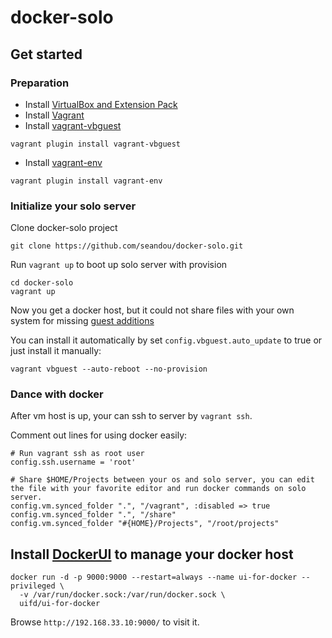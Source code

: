 # docker-solo

## Get started

### Preparation

- Install [VirtualBox and Extension Pack](https://www.virtualbox.org/wiki/Downloads)
- Install [Vagrant](https://www.vagrantup.com/downloads.html)
- Install [vagrant-vbguest](https://github.com/dotless-de/vagrant-vbguest)

```
vagrant plugin install vagrant-vbguest
```

- Install [vagrant-env](https://github.com/gosuri/vagrant-env)

```
vagrant plugin install vagrant-env
```

### Initialize your solo server

Clone docker-solo project

```
git clone https://github.com/seandou/docker-solo.git
```

Run `vagrant up` to boot up solo server with provision

```
cd docker-solo
vagrant up
```

Now you get a docker host, but it could not share files with your own system for missing [guest additions](https://www.virtualbox.org/manual/ch04.html)

You can install it automatically by set `config.vbguest.auto_update` to true or just install it manually:

```
vagrant vbguest --auto-reboot --no-provision
```

### Dance with docker

After vm host is up, your can ssh to server by `vagrant ssh`.

Comment out lines for using docker easily:

```
# Run vagrant ssh as root user
config.ssh.username = 'root'

# Share $HOME/Projects between your os and solo server, you can edit the file with your favorite editor and run docker commands on solo server.
config.vm.synced_folder ".", "/vagrant", :disabled => true
config.vm.synced_folder ".", "/share"
config.vm.synced_folder "#{HOME}/Projects", "/root/projects"
```

## Install [DockerUI](https://github.com/kevana/ui-for-docker) to manage your docker host

```
docker run -d -p 9000:9000 --restart=always --name ui-for-docker --privileged \
  -v /var/run/docker.sock:/var/run/docker.sock \
  uifd/ui-for-docker
```

Browse `http://192.168.33.10:9000/` to visit it.
